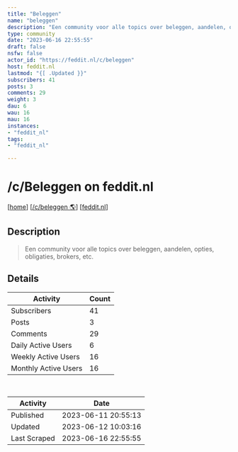 ```yaml
---
title: "Beleggen" 
name: "beleggen"
description: "Een community voor alle topics over beleggen, aandelen, opties, obligaties, brokers, etc."
type: community
date: "2023-06-16 22:55:55"
draft: false
nsfw: false
actor_id: "https://feddit.nl/c/beleggen"
host: feddit.nl
lastmod: "{[ .Updated }}"
subscribers: 41
posts: 3
comments: 29
weight: 3
dau: 6
wau: 16
mau: 16
instances:
- "feddit_nl"
tags: 
- "feddit_nl"

---
```


# /c/Beleggen on feddit.nl

[[home](/)]
[[/c/beleggen 🌎](https://feddit.nl/c/beleggen)]
[[feddit.nl](/instances/feddit_nl)]


## Description 

<blockquote class="description">
Een community voor alle topics over beleggen, aandelen, opties, obligaties, brokers, etc.
</blockquote>


## Details

| Activity | Count  |
|----------------------|---|
| Subscribers          | 41 |
| Posts                | 3  |
| Comments             | 29  |
| Daily Active Users   | 6  |
| Weekly Active Users  | 16  |
| Monthly Active Users | 16  |

<br>

| Activity | Date |
|----------------------|---|
| Published            | 2023-06-11 20:55:13 |
| Updated              | 2023-06-12 10:03:16 |
| Last Scraped         | 2023-06-16 22:55:55 |
